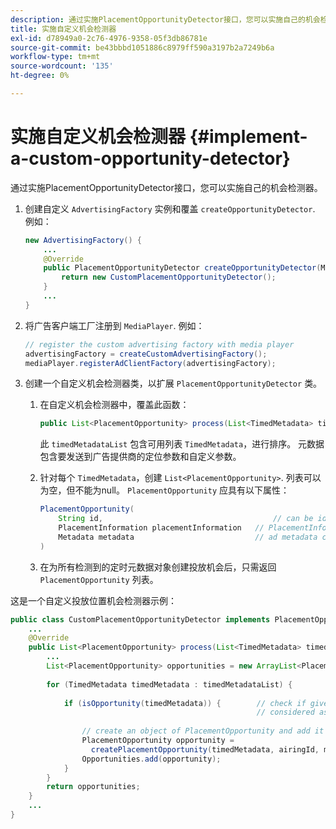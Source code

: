 ```yaml
---
description: 通过实施PlacementOpportunityDetector接口，您可以实施自己的机会检测器。
title: 实施自定义机会检测器
exl-id: d78949a0-2c76-4976-9358-05f3db86781e
source-git-commit: be43bbbd1051886c8979ff590a3197b2a7249b6a
workflow-type: tm+mt
source-wordcount: '135'
ht-degree: 0%

---
```


# 实施自定义机会检测器 {#implement-a-custom-opportunity-detector}

通过实施PlacementOpportunityDetector接口，您可以实施自己的机会检测器。

1. 创建自定义 `AdvertisingFactory` 实例和覆盖 `createOpportunityDetector`. 例如：

   ```java
   new AdvertisingFactory() { 
       ... 
       @Override 
       public PlacementOpportunityDetector createOpportunityDetector(MediaPlayerItem item) { 
           return new CustomPlacementOpportunityDetector(); 
       } 
       ... 
   }
   ```

1. 将广告客户端工厂注册到 `MediaPlayer`. 例如：

   ```java
   // register the custom advertising factory with media player 
   advertisingFactory = createCustomAdvertisingFactory(); 
   mediaPlayer.registerAdClientFactory(advertisingFactory);
   ```

1. 创建一个自定义机会检测器类，以扩展 `PlacementOpportunityDetector` 类。
   1. 在自定义机会检测器中，覆盖此函数：

      ```java
      public List<PlacementOpportunity> process(List<TimedMetadata> timedMetadataList, Metadata metadata)
      ```

      此 `timedMetadataList` 包含可用列表 `TimedMetadata`，进行排序。 元数据包含要发送到广告提供商的定位参数和自定义参数。

   1. 针对每个 `TimedMetadata`，创建 `List<PlacementOpportunity>`. 列表可以为空，但不能为null。 `PlacementOpportunity` 应具有以下属性：

      ```java
      PlacementOpportunity( 
          String id,                                      // can be id from timedMetadata 
          PlacementInformation placementInformation   // PlacementInformation object containing Type, time, duration 
          Metadata metadata                           // ad metadata containing targeting params sent to the ad provider 
      )
      ```

   1. 在为所有检测到的定时元数据对象创建投放机会后，只需返回 `PlacementOpportunity` 列表。

这是一个自定义投放位置机会检测器示例：

```java
public class CustomPlacementOpportunityDetector implements PlacementOpportunityDetector { 
    ... 
    @Override 
    public List<PlacementOpportunity> process(List<TimedMetadata> timedMetadataList, Metadata metadata) { 
        ... 
        List<PlacementOpportunity> opportunities = new ArrayList<PlacementOpportunity>(); 
 
        for (TimedMetadata timedMetadata : timedMetadataList) { 
 
            if (isOpportunity(timedMetadata)) {        // check if given timedMetadata should be  
                                                       // considered as an opportunity 
 
                // create an object of PlacementOpportunity and add it to the opportunities list 
                PlacementOpportunity opportunity =  
                  createPlacementOpportunity(timedMetadata, airingId, metadata); 
                Opportunities.add(opportunity); 
            } 
        } 
        return opportunities; 
    }    
    ... 
} 
```
